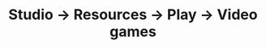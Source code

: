 ---
tags: resources
layout: resources.njk
title: Studio → Resources → Play → Video games
category: Play
intro: A collection of bookmarks related to video games.
pagename: Video games
myentries:
  - name: "Alter Dark"
    url: https://www.nobadmemories.com/alter-dark
  - name: "Brentwood Hypertext User's Group (January 1989)"
    url: https://hypercards.itch.io/bhug
  - name: "Chad Ravioli's Slammin' Slurp-rise"
    url: https://hypercards.itch.io/chad-raviolis-slammin-slurp-rise
  - name: "Computers Are Easy, Love Is Kind"
    url: https://partytimehexcellent.itch.io/computers-are-easy-love-is-kind
  - name: "ConnectedNES"
    url: https://www.nobadmemories.com/connectednes
  - name: "Electronic Sweet-N-Fun Fortune Teller"
    url: https://partytimehexcellent.itch.io/electronic-sweet-n-fun-fortune-teller
  - name: "Honeysuckle"
    url: https://partytimehexcellent.itch.io/honeysuckle
  - name: "Lunar Teletext"
    url: https://hypercards.itch.io/lunarteletext
  - name: "Monkey Fortunetell"
    url: https://fortunetell.alienmelon.com/
  - name: "TRACK+FEEL II"
    url: https://partytimehexcellent.itch.io/trackfeel-ii
externalentries:
  - name: "A history of Korean gaming"
    url: http://www.hardcoregaming101.net/korea/korea.htm
  - name: "How to turn your Raspberry Pi into a retro game console"
    url: https://lifehacker.com/how-to-turn-your-raspberry-pi-into-a-retro-game-console-498561192
---